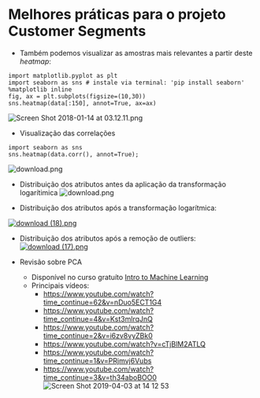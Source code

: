 # Melhores práticas para o projeto Customer Segments
- Também podemos visualizar as amostras mais relevantes a partir deste *heatmap*:
```
import matplotlib.pyplot as plt
import seaborn as sns # instale via terminal: 'pip install seaborn'
%matplotlib inline 
fig, ax = plt.subplots(figsize=(10,30))
sns.heatmap(data[:150], annot=True, ax=ax)
```
![Screen Shot 2018-01-14 at 03.12.11.png](https://udacity-reviews-uploads.s3.us-west-2.amazonaws.com/_attachments/38140/1515895965/Screen_Shot_2018-01-14_at_03.12.11.png)

- Visualização das correlações

```
import seaborn as sns
sns.heatmap(data.corr(), annot=True);
```
![download.png](https://udacity-reviews-uploads.s3.amazonaws.com/_attachments/38140/1508794850/download.png)

- Distribuição dos atributos antes da aplicação da transformação logarítimica
![download.png](https://udacity-reviews-uploads.s3.us-west-2.amazonaws.com/_attachments/38140/1554310842/download.png)


- Distribuição dos atributos após a transformação logarítmica:

[![download (18).png](https://udacity-reviews-uploads.s3.us-west-2.amazonaws.com/_attachments/38140/1535106345/download__18_.png)](https://udacity-reviews-uploads.s3.us-west-2.amazonaws.com/_attachments/38140/1535106345/download__18_.png)

- Distribuição dos atributos após a remoção de outliers:  
[![download (17).png](https://udacity-reviews-uploads.s3.us-west-2.amazonaws.com/_attachments/38140/1535106281/download__17_.png)](https://udacity-reviews-uploads.s3.us-west-2.amazonaws.com/_attachments/38140/1535106281/download__17_.png)

- Revisão sobre PCA
    - Disponível no curso gratuíto [Intro to Machine Learning](https://classroom.udacity.com/courses/ud120/lessons/2962298545/concepts/30765685820923)
    - Principais vídeos:
        - https://www.youtube.com/watch?time_continue=62&v=nDuo5ECT1G4
        - https://www.youtube.com/watch?time_continue=4&v=Kst3mlrqJnQ
        - https://www.youtube.com/watch?time_continue=2&v=i6zv8vyZBk0
        - https://www.youtube.com/watch?v=cTjBlM2ATLQ
        - https://www.youtube.com/watch?time_continue=1&v=PRjmvj6Vubs
        - https://www.youtube.com/watch?time_continue=3&v=th34aboBOO0        
        ![Screen Shot 2019-04-03 at 14 12 53](https://user-images.githubusercontent.com/5733246/55513466-9aeef200-561a-11e9-86df-912862b3e2e4.png)

